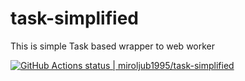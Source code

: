 # task-simplified
This is simple Task based wrapper to web worker

[![GitHub Actions status | miroljub1995/task-simplified](https://github.com/miroljub1995/task-simplified/workflows/Node.js%20CI/badge.svg)](https://github.com/miroljub1995/task-simplified/actions?query=workflow%3A%22Node.js+CI%22)
